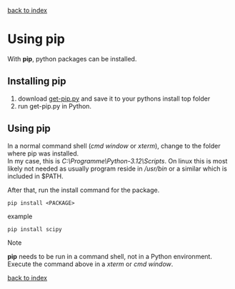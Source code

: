 [back to index](README.md)

# Using pip

With **pip**, python packages can be installed.

## Installing pip

1. download [get-pip.py](https://bootstrap.pypa.io/get-pip.py) and save it to your pythons install top folder
2. run get-pip.py in Python.

## Using pip
In a normal command shell (*cmd window* or *xterm*), change to the folder where pip was installed.  
In my case, this is *C:\\Programme\\Python-3.12\\Scripts*. On linux this is most likely not needed as usually program reside in */usr/bin* or a similar which is included in $PATH.

After that, run the install command for the package.

```
pip install <PACKAGE>
```

example
```
pip install scipy
```

> [!NOTE]
> **pip** needs to be run in a command shell, not in a Python environment.
> Execute the command above in a *xterm* or *cmd window*.


[back to index](README.md)
